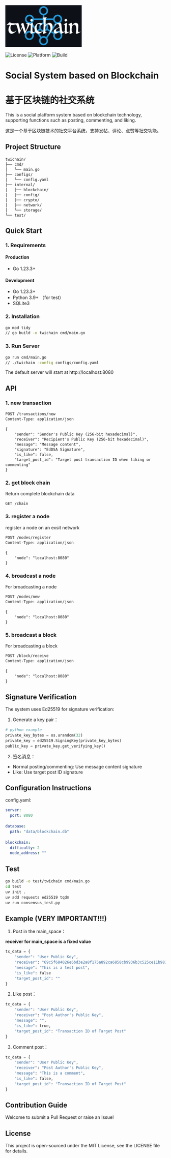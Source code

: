 <div>
    <img width="240" src="https://raw.githubusercontent.com/LSQzzx/TwiChain-Client/refs/heads/main/img/twichain_backgrounded.png"/>
</div>

![License](https://img.shields.io/badge/license-MIT-orange?style=flat) ![Platform](https://img.shields.io/badge/Platform-Windows_|_Linux_|_macOS-blue?style=flat) ![Build](https://img.shields.io/github/actions/workflow/status/ScottSloan/Bili23-Downloader/deploy.yml)

# Social System based on Blockchain
# 基于区块链的社交系统

This is a social platform system based on blockchain technology, supporting functions such as posting, commenting, and liking.

这是一个基于区块链技术的社交平台系统，支持发帖、评论、点赞等社交功能。

## Project Structure

```
twichain/
├── cmd/
│   └── main.go
├── configs/
│   └── config.yaml
├── internal/
│   ├── blockchain/
│   ├── config/
│   ├── crypto/
│   ├── network/
│   └── storage/
└── test/
```

## Quick Start

### 1. Requirements

#### Production
- Go 1.23.3+
#### Development
- Go 1.23.3+
- Python 3.9+ （for test）
- SQLite3

### 2. Installation

```bash
go mod tidy
// go build -o twichain cmd/main.go
```

### 3. Run Server

```bash
go run cmd/main.go
// ./twichain -config configs/config.yaml
```

The default server will start at http://localhost:8080

## API

### 1. new transaction

```http
POST /transactions/new
Content-Type: application/json

{
    "sender": "Sender's Public Key (256-bit hexadecimal)",
    "receiver": "Recipient's Public Key (256-bit hexadecimal)",
    "message": "Message content",
    "signature": "EdDSA Signature",
    "is_like": false,
    "target_post_id": "Target post transaction ID when liking or commenting"
}
```

### 2. get block chain

Return complete blockchain data

```http
GET /chain
```

### 3. register a node

register a node on an exsit network

```http
POST /nodes/register
Content-Type: application/json

{
    "node": "localhost:8080"
}
```

### 4. broadcast a node

For broadcasting a node

```http
POST /nodes/new
Content-Type: application/json

{
    "node": "localhost:8080"
}
```

### 5. broadcast a block

For broadcasting a block

```http
POST /block/receive
Content-Type: application/json

{
    "node": "localhost:8080"
}
```

## Signature Verification

The system uses Ed25519 for signature verification:

1. Generate a key pair：
```python
# python example
private_key_bytes = os.urandom(32)
private_key = ed25519.SigningKey(private_key_bytes)
public_key = private_key.get_verifying_key()
```

2. 签名消息：
- Normal posting/commenting: Use message content signature
- Like: Use target post ID signature

## Configuration Instructions

config.yaml:
```yaml
server:
  port: 8080

database:
  path: "data/blockchain.db"

blockchain:
  difficulty: 2
  node_address: ""
```

## Test

```bash
go build -o test/twichain cmd/main.go
cd test
uv init .
uv add requests ed25519 tqdm
uv run consensus_test.py
```

## Example **(VERY IMPORTANT!!!)**

1. Post in the main_space：

**receiver for main_space is a fixed value**

```python
tx_data = {
    "sender": "User Public Key",
    "receiver": "69c5f684026e6bd3e2a8f175a892ca6858cb9936b3c525ce11b981f848a69fc2",
    "message": "This is a test post",
    "is_like": false
    "target_post_id": ""
}
```

2. Like post：
```python
tx_data = {
    "sender": "User Public Key",
    "receiver": "Post Author's Public Key",
    "message": "",
    "is_like": true,
    "target_post_id": "Transaction ID of Target Post"
}
```

3. Comment post：
```python
tx_data = {
    "sender": "User Public Key",
    "receiver": "Post Author's Public Key",
    "message": "This is a comment",
    "is_like": false,
    "target_post_id": "Transaction ID of Target Post"
}
```

## Contribution Guide

Welcome to submit a Pull Request or raise an Issue!

## License

This project is open-sourced under the MIT License, see the LICENSE file for details.
